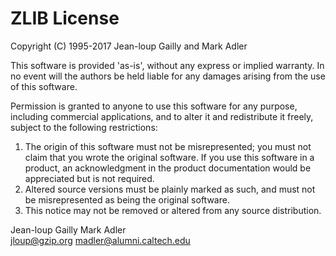 # ZLIB License
Copyright (C) 1995-2017 Jean-loup Gailly and Mark Adler 

This software is provided 'as-is', without any express or implied
warranty.  In no event will the authors be held liable for any damages
arising from the use of this software. 

Permission is granted to anyone to use this software for any purpose,
including commercial applications, and to alter it and redistribute it
freely, subject to the following restrictions: 

1. The origin of this software must not be misrepresented; you must not
   claim that you wrote the original software. If you use this software
   in a product, an acknowledgment in the product documentation would be
   appreciated but is not required.
2. Altered source versions must be plainly marked as such, and must not be
   misrepresented as being the original software.
3. This notice may not be removed or altered from any source distribution.  

Jean-loup Gailly        Mark Adler  
jloup@gzip.org          madler@alumni.caltech.edu
